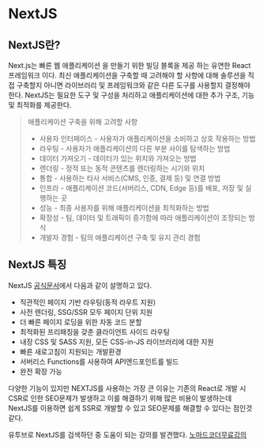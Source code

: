 # NextJS

## NextJS란?

Next.js는 빠른 웹 애플리케이션 을 만들기 위한 빌딩 블록을 제공 하는 유연한 React 프레임워크 이다.
최신 애플리케이션을 구축할 때 고려해야 할 사항에 대해 솔루션을 직접 구축할지 아니면 라이브러리 및 프레임워크와 같은 다른 도구를 사용할지 결정해야 한다.
NextJS는 필요한 도구 및 구성을 처리하고 애플리케이션에 대한 추가 구조, 기능 및 최적화를 제공한다.

> 애플리케이션 구축을 위해 고려할 사항
>
> - 사용자 인터페이스 - 사용자가 애플리케이션을 소비하고 상호 작용하는 방법
> - 라우팅 - 사용자가 애플리케이션의 다른 부분 사이를 탐색하는 방법
> - 데이터 가져오기 - 데이터가 있는 위치와 가져오는 방법
> - 렌더링 - 정적 또는 동적 콘텐츠를 렌더링하는 시기와 위치
> - 통합 - 사용하는 타사 서비스(CMS, 인증, 결제 등) 및 연결 방법
> - 인프라 - 애플리케이션 코드(서버리스, CDN, Edge 등)를 배포, 저장 및 실행하는 곳
> - 성능 - 최종 사용자를 위해 애플리케이션을 최적화하는 방법
> - 확장성 - 팀, 데이터 및 트래픽이 증가함에 따라 애플리케이션이 조정되는 방식
> - 개발자 경험 - 팀의 애플리케이션 구축 및 유지 관리 경험

## NextJS 특징

NextJS [공식문서](https://nextjs.org/docs/getting-started)에서 다음과 같이 설명하고 있다.

- 직관적인 페이지 기반 라우팅(동적 라우트 지원)
- 사전 렌더링, SSG/SSR 모두 페이지 단위 지원
- 더 빠른 페이지 로딩을 위한 자동 코드 분할
- 최적화된 프리패칭을 갖춘 클라이언트 사이드 라우팅
- 내장 CSS 및 SASS 지원, 모든 CSS-in-JS 라이브러리에 대한 지원
- 빠른 새로고침이 지원되는 개발환경
- 서버리스 Functions를 사용하여 API엔드포인트를 빌드
- 완전 확장 가능

다양한 기능이 있지만 NEXTJS를 사용하는 가장 큰 이유는 기존의 React로 개발 시 CSR로 인한 SEO문제가 발생하고 이를 해결하기 위해 많은 비용이 발생하는데 NextJS를 이용하면 쉽게 SSR로 개발할 수 있고 SEO문제를 해결할 수 있다는 점인것 같다.

유투브로 NextJS를 검색하던 중 도움이 되는 강의를 발견했다.
[노마드코더무료강의](https://nomadcoders.co/nextjs-fundamentals/lectures/3453)

